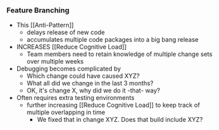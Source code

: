 ### Feature Branching
- This [[Anti-Pattern]] 
	- delays release of new code
	- accumulates multiple code packages into a big bang release
- INCREASES [[Reduce Cognitive Load]]
	- Team members need to retain knowledge of multiple change sets over multiple weeks
- Debugging becomes complicated by
	- Which change could have caused XYZ?
	- What all did we change in the last 3 months?
	- OK, it's change X, why did we do it -that- way?
- Often requires extra testing environments
	- further increasing [[Reduce Cognitive Load]] to keep track of multiple overlapping in time
		- We fixed that in change XYZ. Does that build include XYZ?